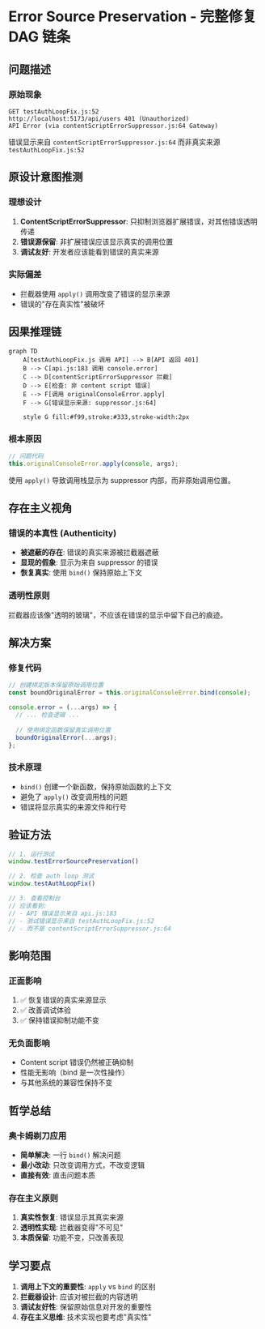 # Error Source Preservation - 完整修复 DAG 链条

## 问题描述

### 原始现象
```
GET testAuthLoopFix.js:52
http://localhost:5173/api/users 401 (Unauthorized) 
API Error (via contentScriptErrorSuppressor.js:64 Gateway)
```

错误显示来自 `contentScriptErrorSuppressor.js:64` 而非真实来源 `testAuthLoopFix.js:52`

## 原设计意图推测

### 理想设计
1. **ContentScriptErrorSuppressor**: 只抑制浏览器扩展错误，对其他错误透明传递
2. **错误源保留**: 非扩展错误应该显示真实的调用位置
3. **调试友好**: 开发者应该能看到错误的真实来源

### 实际偏差
- 拦截器使用 `apply()` 调用改变了错误的显示来源
- 错误的"存在真实性"被破坏

## 因果推理链

```mermaid
graph TD
    A[testAuthLoopFix.js 调用 API] --> B[API 返回 401]
    B --> C[api.js:183 调用 console.error]
    C --> D[contentScriptErrorSuppressor 拦截]
    D --> E[检查: 非 content script 错误]
    E --> F[调用 originalConsoleError.apply]
    F --> G[错误显示来源: suppressor.js:64]
    
    style G fill:#f99,stroke:#333,stroke-width:2px
```

### 根本原因
```javascript
// 问题代码
this.originalConsoleError.apply(console, args);
```

使用 `apply()` 导致调用栈显示为 suppressor 内部，而非原始调用位置。

## 存在主义视角

### 错误的本真性 (Authenticity)
- **被遮蔽的存在**: 错误的真实来源被拦截器遮蔽
- **显现的假象**: 显示为来自 suppressor 的错误
- **恢复真实**: 使用 `bind()` 保持原始上下文

### 透明性原则
拦截器应该像"透明的玻璃"，不应该在错误的显示中留下自己的痕迹。

## 解决方案

### 修复代码
```javascript
// 创建绑定版本保留原始调用位置
const boundOriginalError = this.originalConsoleError.bind(console);

console.error = (...args) => {
  // ... 检查逻辑 ...
  
  // 使用绑定函数保留真实调用位置
  boundOriginalError(...args);
};
```

### 技术原理
- `bind()` 创建一个新函数，保持原始函数的上下文
- 避免了 `apply()` 改变调用栈的问题
- 错误将显示真实的来源文件和行号

## 验证方法

```javascript
// 1. 运行测试
window.testErrorSourcePreservation()

// 2. 检查 auth loop 测试
window.testAuthLoopFix()

// 3. 查看控制台
// 应该看到:
// - API 错误显示来自 api.js:183
// - 测试错误显示来自 testAuthLoopFix.js:52
// - 而不是 contentScriptErrorSuppressor.js:64
```

## 影响范围

### 正面影响
1. ✅ 恢复错误的真实来源显示
2. ✅ 改善调试体验
3. ✅ 保持错误抑制功能不变

### 无负面影响
- Content script 错误仍然被正确抑制
- 性能无影响（bind 是一次性操作）
- 与其他系统的兼容性保持不变

## 哲学总结

### 奥卡姆剃刀应用
- **简单解决**: 一行 `bind()` 解决问题
- **最小改动**: 只改变调用方式，不改变逻辑
- **直接有效**: 直击问题本质

### 存在主义原则
1. **真实性恢复**: 错误显示其真实来源
2. **透明性实现**: 拦截器变得"不可见"
3. **本质保留**: 功能不变，只改善表现

## 学习要点

1. **调用上下文的重要性**: `apply` vs `bind` 的区别
2. **拦截器设计**: 应该对被拦截的内容透明
3. **调试友好性**: 保留原始信息对开发的重要性
4. **存在主义思维**: 技术实现也要考虑"真实性" 